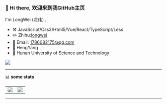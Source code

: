 ### 👋 Hi there, 欢迎来到我GitHub主页

I'm LongWei (龙伟) .

-   :hammer_and_pick: JavaScript/Css3/Html5/Vue/React/TypeScript/Less
-   :pencil2: Zhihu:[longwei](https://www.zhihu.com/people/lzengp)
-   :key: Email: 1786082175@qq.com
-   :house_with_garden: HengYang
-   :school: Hunan University of Science and Technology

![](https://visitor-badge.glitch.me/badge?page_id=Lzengp.readme)

---

📊 **some stats**

<table>
  <tbody>
    <tr>
      <td>
          <img align="center" src="https://github-readme-stats.vercel.app/api?username=Lzengp&show_icons=true" />
      </td>
       <td>
          <img align="center" src="https://github-readme-stats.vercel.app/api/top-langs/?username=Lzengp" />
      </td>
    </tr>
  </tbody>
</table>

---
